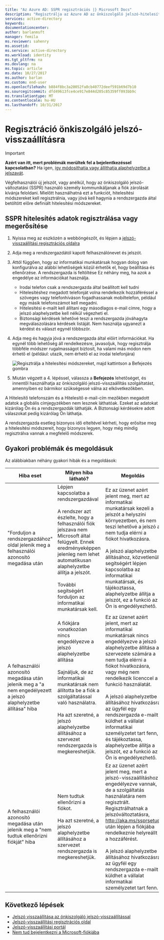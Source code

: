 ```yaml
---
title: "Az Azure AD: SSPR regisztrációs |} Microsoft Docs"
description: "Regisztrálja az Azure AD az önkiszolgáló jelszó-hitelesítési adatok alaphelyzetbe állítása"
services: active-directory
keywords: 
documentationcenter: 
author: barlanmsft
manager: femila
ms.reviewer: sahenry
ms.assetid: 
ms.service: active-directory
ms.workload: identity
ms.tgt_pltfrm: na
ms.devlang: na
ms.topic: article
ms.date: 10/27/2017
ms.author: barlan
ms.custom: end-user
ms.openlocfilehash: b884f8bc3a20052fa0cb40772deef591b69d7b10
ms.sourcegitcommit: dfd49613fce4ce917e844d205c85359ff093bb9c
ms.translationtype: MT
ms.contentlocale: hu-HU
ms.lasthandoff: 10/31/2017
---
```

# <a name="register-for-self-service-password-reset"></a>Regisztráció önkiszolgáló jelszó-visszaállításra

> [!IMPORTANT]
> **Azért van itt, mert problémák merültek fel a bejelentkezéssel kapcsolatban?** Ha igen, [így módosíthatja vagy állíthatja alaphelyzetbe a jelszavát](active-directory-passwords-update-your-own-password.md).

Végfelhasználói új jelszót, vagy anélkül, hogy az önkiszolgáló jelszó-változtatási (SSPR) használó személy kommunikáljanak a fiók zárolását kívánja feloldani. Mielőtt használhatná ezt a funkciót, hitelesítési módszereket kell regisztrálnia, vagy jóvá kell hagynia a rendszergazda által betöltött előre definiált hitelesítési módszereket.

## <a name="register-or-confirm-authentication-data-with-sspr"></a>SSPR hitelesítés adatok regisztrálása vagy megerősítése

1. Nyissa meg az eszközén a webböngészőt, és lépjen a [jelszó-visszaállítási regisztrációs oldalra](http://aka.ms/ssprsetup)
2. Adja meg a rendszergazdától kapott felhasználónevet és jelszót.
3. Attól függően, hogy az informatikai munkatársak hogyan dolog van konfigurálva az alábbi lehetőségek közül érhetők el, hogy beállítása és ellenőrzése. A rendszergazda is feltöltése Ez néhány meg, ha azok a engedélye az információkat használja.
    * Irodai telefon csak a rendszergazda által beállított kell tudni
    * Hitelesítéshez megadott telefonját volna rendelkezik hozzáféréssel a szöveges vagy telefonhíváson fogadhassanak mobiltelefon, például egy másik telefonszámot kell megadni.
    * Hitelesítési e-mailt kell állítani egy másodlagos e-mail címre, hogy a jelszó alaphelyzetbe kell nélkül végezheti el.
    * Biztonsági kérdések lehetővé teszi a rendszergazda jóváhagyta megválaszolására kérdések listáját. Nem használja ugyanezt a kérdést és választ egynél többször.
4. Adja meg és hagyja jóvá a rendszergazda által előírt információkat. Ha egynél több lehetőség áll rendelkezésre, javasoljuk, hogy regisztrálja többféle módszer rugalmasságot biztosít, ha valami más módon nem érhető el (például: utazik, nem érhető el az irodai telefonjára)

    ![Regisztrálja a hitelesítési módszereket, majd kattintson a Befejezés gombra][Register]

5. Miután végzett a 4. lépéssel, válassza a **Befejezés** lehetőséget, és innentől használhatja az önkiszolgáló jelszó-visszaállítás szolgáltatást, amennyiben ez bármikor szükségessé válna az elkövetkezőkben.

A Hitelesítő telefonszám és a Hitelesítő e-mail-cím mezőkben megadott adatok a globális címjegyzékben nem lesznek láthatóak. Ezeket az adatokat kizárólag Ön és a rendszergazdák láthatják. A Biztonsági kérdésekre adott válaszokat pedig kizárólag Ön láthatja.

A rendszergazda esetleg bizonyos idő elteltével kérheti, hogy erősítse meg a hitelesítési módszereit, hogy bizonyos legyen, hogy még mindig regisztrálva vannak a megfelelő módszerek.

## <a name="common-problems-and-their-solutions"></a>Gyakori problémák és megoldásuk

 Az alábbiakban néhány gyakori hibák és a megoldások:

| Hiba eset| Milyen hiba látható?| Megoldás |
| --- | --- | --- |
| "Forduljon a rendszergazdához" oldal jelenik meg a felhasználói azonosító megadása után | Lépjen kapcsolatba a rendszergazdával <br> <br> A rendszer azt észlelte, hogy a felhasználói fiók jelszava nem Microsoft által felügyelt. Ennek eredményeképpen jelenleg nem lehet automatikusan alaphelyzetbe állítja a jelszót. <br> <br> További segítségért forduljon az informatikai munkatársak kell. | Ez az üzenet azért jelent meg, mert az informatikai munkatársak kezeli a jelszót a helyszíni környezetben, és nem teszi lehetővé a jelszó a nem tudja elérni a fiókot hivatkozásra. <br> <br> A jelszó alaphelyzetbe állításához, közvetlenül segítségért lépjen kapcsolatba az informatikai munkatársak, és tájékoztassa, alaphelyzetbe állítja a jelszót, ez a funkció az Ön is engedélyezhető.|
| A felhasználói azonosító megadása után jelenik meg a "a nem engedélyezett a jelszó alaphelyzetbe állítása" hiba | A fiókjára vonatkozóan nincs engedélyezve a jelszó alaphelyzetbe állítása <br> <br> Sajnáljuk, de az informatikai munkatársak nem állította be a fiók a szolgáltatással való használatra. <br> <br> Ha azt szeretné, a jelszó alaphelyzetbe állításához a szervezet rendszergazda is megkereshetjük. | Ez az üzenet azért jelent, mert az informatikai munkatársak nincs engedélyezve a jelszó alaphelyzetbe állítása a szervezete számára a nem tudja elérni a fiókot hivatkozásra, vagy még nem rendelkezik licenccel a funkció használatát. <br> <br> A jelszó alaphelyzetbe állításához hivatkozásra az ügyfél egy rendszergazda e-mailt küldhet a vállalat informatikai személyzetet tart fenn, és tájékoztassa, alaphelyzetbe állítja a jelszót, ez a funkció az Ön is engedélyezhető. |
| A felhasználói azonosító megadása után jelenik meg a "nem tudtuk ellenőrizni fiókját" hiba | Nem tudtuk ellenőrizni a fiókot. <br> <br> Ha azt szeretné, a jelszó alaphelyzetbe állításához a szervezet rendszergazda is megkereshetjük. | Ez az üzenet azért jelent meg, mert a jelszó-visszaállításhoz engedélyezve vannak, de a szolgáltatás használatára nem regisztrált. Regisztrálhatnak a jelszóváltoztatásra, http://aka.ms/ssprsetup után lépjen a fiókjába rendelkeznie helyreállt a hozzáférést. <br> <br> A jelszó alaphelyzetbe állításához hivatkozásra az ügyfél egy rendszergazda e-mailt küldhet a vállalat informatikai személyzetet tart fenn. |

## <a name="next-steps"></a>Következő lépések

* [Jelszó visszaállítása az önkiszolgáló jelszó-visszaállítással](active-directory-passwords-update-your-own-password.md)
* [Jelszó-visszaállítási regisztrációs oldal](http://aka.ms/ssprsetup)
* [Jelszó-visszaállítási portál](https://passwordreset.microsoftonline.com/)
* [Nem tud bejelentkezni a Microsoft-fiókjába](https://support.microsoft.com/help/12429/microsoft-account-sign-in-cant)

[Register]: ./media/active-directory-passwords-reset-register/register-2-methods.png "Jelszó-visszaállítási regisztrációs oldal a regisztrált módszerekkel és a Befejezés gombbal"
